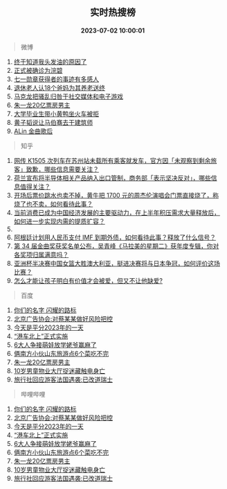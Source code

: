 <div align="center"><h2>实时热搜榜</h2><h4>2023-07-02 10:00:01</h4></div>

> 微博  

1. [终于知道我头发油的原因了](https://s.weibo.com/weibo?q=%23%E7%BB%88%E4%BA%8E%E7%9F%A5%E9%81%93%E6%88%91%E5%A4%B4%E5%8F%91%E6%B2%B9%E7%9A%84%E5%8E%9F%E5%9B%A0%E4%BA%86%23&t=31&band_rank=1&Refer=top)<br />
2. [正式被确诊为浣碧](https://s.weibo.com/weibo?q=%23%E6%AD%A3%E5%BC%8F%E8%A2%AB%E7%A1%AE%E8%AF%8A%E4%B8%BA%E6%B5%A3%E7%A2%A7%23&t=31&band_rank=2&Refer=top)<br />
3. [七一勋章获得者的事迹有多感人](https://s.weibo.com/weibo?q=%23%E4%B8%83%E4%B8%80%E5%8B%8B%E7%AB%A0%E8%8E%B7%E5%BE%97%E8%80%85%E7%9A%84%E4%BA%8B%E8%BF%B9%E6%9C%89%E5%A4%9A%E6%84%9F%E4%BA%BA%23&t=31&band_rank=3&Refer=top)<br />
4. [退休老人认18个爸妈为其养老送终](https://s.weibo.com/weibo?q=%23%E9%80%80%E4%BC%91%E8%80%81%E4%BA%BA%E8%AE%A418%E4%B8%AA%E7%88%B8%E5%A6%88%E4%B8%BA%E5%85%B6%E5%85%BB%E8%80%81%E9%80%81%E7%BB%88%23&t=31&band_rank=4&Refer=top)<br />
5. [马克龙把骚乱归咎于社交媒体和电子游戏](https://s.weibo.com/weibo?q=%23%E9%A9%AC%E5%85%8B%E9%BE%99%E6%8A%8A%E9%AA%9A%E4%B9%B1%E5%BD%92%E5%92%8E%E4%BA%8E%E7%A4%BE%E4%BA%A4%E5%AA%92%E4%BD%93%E5%92%8C%E7%94%B5%E5%AD%90%E6%B8%B8%E6%88%8F%23&t=31&band_rank=5&Refer=top)<br />
6. [朱一龙20亿票房男主](https://s.weibo.com/weibo?q=%23%E6%9C%B1%E4%B8%80%E9%BE%9920%E4%BA%BF%E7%A5%A8%E6%88%BF%E7%94%B7%E4%B8%BB%23&t=31&band_rank=6&Refer=top)<br />
7. [大学毕业生带小黄鸭坐火车被拒](https://s.weibo.com/weibo?q=%23%E5%A4%A7%E5%AD%A6%E6%AF%95%E4%B8%9A%E7%94%9F%E5%B8%A6%E5%B0%8F%E9%BB%84%E9%B8%AD%E5%9D%90%E7%81%AB%E8%BD%A6%E8%A2%AB%E6%8B%92%23&t=31&band_rank=7&Refer=top)<br />
8. [黄子韬说让马伯骞去干建筑师](https://s.weibo.com/weibo?q=%23%E9%BB%84%E5%AD%90%E9%9F%AC%E8%AF%B4%E8%AE%A9%E9%A9%AC%E4%BC%AF%E9%AA%9E%E5%8E%BB%E5%B9%B2%E5%BB%BA%E7%AD%91%E5%B8%88%23&t=31&band_rank=8&Refer=top)<br />
9. [ALin 金曲歌后](https://s.weibo.com/weibo?q=ALin%20%E9%87%91%E6%9B%B2%E6%AD%8C%E5%90%8E&t=31&band_rank=9&Refer=top)<br />

> 知乎  

1. [网传 K1505 次列车在苏州站未载所有乘客就发车，官方因「未观察到剩余旅客」致歉，哪些信息需要关注？](https://www.zhihu.com/question/609806278)<br />
2. [荷兰宣布将半导体相关产品纳入出口管制，商务部「表示坚决反对」，哪些信息值得关注？](https://www.zhihu.com/question/609805120)<br />
3. [开场后票价跳水也卖不掉，黄牛把 1700 元的周杰伦演唱会门票直接烧了，称烧了也不卖，如何看待此事？](https://www.zhihu.com/question/609780283)<br />
4. [当前消费已成为中国经济发展的主要驱动力，在上半年积压需求大量释放后，如何进一步实现内需的提质扩容？](https://www.zhihu.com/question/609606386)<br />
5. []()<br />
6. [阿根廷计划用人民币支付 IMF 到期外债，如何看待此事？释放了什么信号？](https://www.zhihu.com/question/609598786)<br />
7. [第 34 届金曲奖获奖名单公布，吴青峰​​​《马拉美的星期二》获年度专辑，你对各奖项归属满意吗？](https://www.zhihu.com/question/609813513)<br />
8. [亚洲杯半决赛中国女篮大胜澳大利亚，挺进决赛将与日本争冠，如何评价这场比赛？](https://www.zhihu.com/question/609813838)<br />
9. [怎么才能让孩子明白有价值才会被爱，但又不让他缺爱?](https://www.zhihu.com/question/602376859)<br />

> 百度  

1. [你们的名字 闪耀的路标](https://www.baidu.com/s?wd=%E4%BD%A0%E4%BB%AC%E7%9A%84%E5%90%8D%E5%AD%97+%E9%97%AA%E8%80%80%E7%9A%84%E8%B7%AF%E6%A0%87&sa=fyb_news&rsv_dl=fyb_news)<br />
2. [北京广告协会:对蔡某某做好风险把控](https://www.baidu.com/s?wd=%E5%8C%97%E4%BA%AC%E5%B9%BF%E5%91%8A%E5%8D%8F%E4%BC%9A%3A%E5%AF%B9%E8%94%A1%E6%9F%90%E6%9F%90%E5%81%9A%E5%A5%BD%E9%A3%8E%E9%99%A9%E6%8A%8A%E6%8E%A7&sa=fyb_news&rsv_dl=fyb_news)<br />
3. [今天是平分2023年的一天](https://www.baidu.com/s?wd=%E4%BB%8A%E5%A4%A9%E6%98%AF%E5%B9%B3%E5%88%862023%E5%B9%B4%E7%9A%84%E4%B8%80%E5%A4%A9&sa=fyb_news&rsv_dl=fyb_news)<br />
4. [“港车北上”正式实施](https://www.baidu.com/s?wd=%E2%80%9C%E6%B8%AF%E8%BD%A6%E5%8C%97%E4%B8%8A%E2%80%9D%E6%AD%A3%E5%BC%8F%E5%AE%9E%E6%96%BD&sa=fyb_news&rsv_dl=fyb_news)<br />
5. [6大人争接萌娃放学姥爷赢麻了](https://www.baidu.com/s?wd=6%E5%A4%A7%E4%BA%BA%E4%BA%89%E6%8E%A5%E8%90%8C%E5%A8%83%E6%94%BE%E5%AD%A6%E5%A7%A5%E7%88%B7%E8%B5%A2%E9%BA%BB%E4%BA%86&sa=fyb_news&rsv_dl=fyb_news)<br />
6. [俩南方小伙山东旅游点6个菜吃不完](https://www.baidu.com/s?wd=%E4%BF%A9%E5%8D%97%E6%96%B9%E5%B0%8F%E4%BC%99%E5%B1%B1%E4%B8%9C%E6%97%85%E6%B8%B8%E7%82%B96%E4%B8%AA%E8%8F%9C%E5%90%83%E4%B8%8D%E5%AE%8C&sa=fyb_news&rsv_dl=fyb_news)<br />
7. [朱一龙20亿票房男主](https://www.baidu.com/s?wd=%E6%9C%B1%E4%B8%80%E9%BE%9920%E4%BA%BF%E7%A5%A8%E6%88%BF%E7%94%B7%E4%B8%BB&sa=fyb_news&rsv_dl=fyb_news)<br />
8. [10岁男童物业大厅捉迷藏触电身亡](https://www.baidu.com/s?wd=10%E5%B2%81%E7%94%B7%E7%AB%A5%E7%89%A9%E4%B8%9A%E5%A4%A7%E5%8E%85%E6%8D%89%E8%BF%B7%E8%97%8F%E8%A7%A6%E7%94%B5%E8%BA%AB%E4%BA%A1&sa=fyb_news&rsv_dl=fyb_news)<br />
9. [旅行社回应游客法国遇袭:已改道瑞士](https://www.baidu.com/s?wd=%E6%97%85%E8%A1%8C%E7%A4%BE%E5%9B%9E%E5%BA%94%E6%B8%B8%E5%AE%A2%E6%B3%95%E5%9B%BD%E9%81%87%E8%A2%AD%3A%E5%B7%B2%E6%94%B9%E9%81%93%E7%91%9E%E5%A3%AB&sa=fyb_news&rsv_dl=fyb_news)<br />

> 哔哩哔哩  

1. [你们的名字 闪耀的路标](https://www.baidu.com/s?wd=%E4%BD%A0%E4%BB%AC%E7%9A%84%E5%90%8D%E5%AD%97+%E9%97%AA%E8%80%80%E7%9A%84%E8%B7%AF%E6%A0%87&sa=fyb_news&rsv_dl=fyb_news)<br />
2. [北京广告协会:对蔡某某做好风险把控](https://www.baidu.com/s?wd=%E5%8C%97%E4%BA%AC%E5%B9%BF%E5%91%8A%E5%8D%8F%E4%BC%9A%3A%E5%AF%B9%E8%94%A1%E6%9F%90%E6%9F%90%E5%81%9A%E5%A5%BD%E9%A3%8E%E9%99%A9%E6%8A%8A%E6%8E%A7&sa=fyb_news&rsv_dl=fyb_news)<br />
3. [今天是平分2023年的一天](https://www.baidu.com/s?wd=%E4%BB%8A%E5%A4%A9%E6%98%AF%E5%B9%B3%E5%88%862023%E5%B9%B4%E7%9A%84%E4%B8%80%E5%A4%A9&sa=fyb_news&rsv_dl=fyb_news)<br />
4. [“港车北上”正式实施](https://www.baidu.com/s?wd=%E2%80%9C%E6%B8%AF%E8%BD%A6%E5%8C%97%E4%B8%8A%E2%80%9D%E6%AD%A3%E5%BC%8F%E5%AE%9E%E6%96%BD&sa=fyb_news&rsv_dl=fyb_news)<br />
5. [6大人争接萌娃放学姥爷赢麻了](https://www.baidu.com/s?wd=6%E5%A4%A7%E4%BA%BA%E4%BA%89%E6%8E%A5%E8%90%8C%E5%A8%83%E6%94%BE%E5%AD%A6%E5%A7%A5%E7%88%B7%E8%B5%A2%E9%BA%BB%E4%BA%86&sa=fyb_news&rsv_dl=fyb_news)<br />
6. [俩南方小伙山东旅游点6个菜吃不完](https://www.baidu.com/s?wd=%E4%BF%A9%E5%8D%97%E6%96%B9%E5%B0%8F%E4%BC%99%E5%B1%B1%E4%B8%9C%E6%97%85%E6%B8%B8%E7%82%B96%E4%B8%AA%E8%8F%9C%E5%90%83%E4%B8%8D%E5%AE%8C&sa=fyb_news&rsv_dl=fyb_news)<br />
7. [朱一龙20亿票房男主](https://www.baidu.com/s?wd=%E6%9C%B1%E4%B8%80%E9%BE%9920%E4%BA%BF%E7%A5%A8%E6%88%BF%E7%94%B7%E4%B8%BB&sa=fyb_news&rsv_dl=fyb_news)<br />
8. [10岁男童物业大厅捉迷藏触电身亡](https://www.baidu.com/s?wd=10%E5%B2%81%E7%94%B7%E7%AB%A5%E7%89%A9%E4%B8%9A%E5%A4%A7%E5%8E%85%E6%8D%89%E8%BF%B7%E8%97%8F%E8%A7%A6%E7%94%B5%E8%BA%AB%E4%BA%A1&sa=fyb_news&rsv_dl=fyb_news)<br />
9. [旅行社回应游客法国遇袭:已改道瑞士](https://www.baidu.com/s?wd=%E6%97%85%E8%A1%8C%E7%A4%BE%E5%9B%9E%E5%BA%94%E6%B8%B8%E5%AE%A2%E6%B3%95%E5%9B%BD%E9%81%87%E8%A2%AD%3A%E5%B7%B2%E6%94%B9%E9%81%93%E7%91%9E%E5%A3%AB&sa=fyb_news&rsv_dl=fyb_news)<br />
